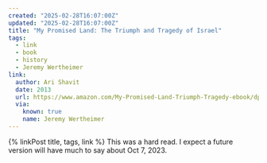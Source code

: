 ```yaml
---
created: "2025-02-28T16:07:00Z"
updated: "2025-02-28T16:07:00Z"
title: "My Promised Land: The Triumph and Tragedy of Israel"
tags:
  - link
  - book
  - history
  - Jeremy Wertheimer
link:
  author: Ari Shavit
  date: 2013
  url: https://www.amazon.com/My-Promised-Land-Triumph-Tragedy-ebook/dp/B009QJMXI8
  via:
    known: true
    name: Jeremy Wertheimer
---
```


{% linkPost title, tags, link %} This was a hard read. I expect a future version will have much to say about Oct 7, 2023.
